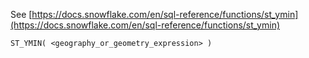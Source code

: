 See [https://docs.snowflake.com/en/sql-reference/functions/st_ymin](https://docs.snowflake.com/en/sql-reference/functions/st_ymin)
```
ST_YMIN( <geography_or_geometry_expression> )
```
